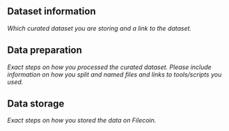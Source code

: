 <!--Storage documentation must include-->

## Dataset information
_Which curated dataset you are storing and a link to the dataset._

## Data preparation
_Exact steps on how you processed the curated dataset. Please include information on how you split and named files and links to tools/scripts you used._

## Data storage
_Exact steps on how you stored the data on Filecoin._
 
